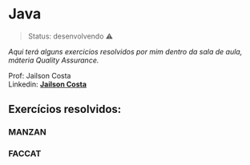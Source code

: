 # Java

> Status: desenvolvendo ⚠️

_Aqui terá alguns exercicios resolvidos por mim dentro da sala de aula, máteria Quality Assurance._
<br>

Prof: Jailson Costa
<br>
Linkedin: **[Jailson Costa](https://www.linkedin.com/in/jailson-costa-dos-santos/)**


## Exercícios resolvidos:
### MANZAN 



### FACCAT
